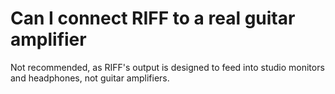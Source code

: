 # Can I connect RIFF to a real guitar amplifier
Not recommended, as RIFF's output is designed to feed into studio monitors and headphones, not guitar amplifiers.